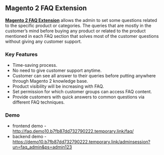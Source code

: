 <body>
	<main>
		<div class="content-wrapper">
			<div class="content-inner">
				<h2>Magento 2 FAQ Extension</h2>
				<p><strong><a href="https://www.mageants.com/faq-extension-for-magento-2.html">Magento 2 FAQ Extension</a></strong> allows the admin to set some questions related to the specific product or categories. The queries that are mostly in the customer’s mind before buying any product or related to the product mentioned in each FAQ section that solves most of the customer questions without giving any customer support.</p>
				<div class="features-wrapper">
					<h3>Key Features</h3>
					<ul>
						<li>Time-saving process.</li>
						<li>No need to give customer support anytime.</li>
						<li>Customer can see all answer to their queries before putting anywhere through Magento 2 knowledge base.</li>
						<li>Product visibility will be increasing with FAQ.</li>
						<li>Set permission for which customer groups can access FAQ content.</li>
            <li>Provide customers with quick answers to common questions via different FAQ techniques.</li>
					</ul>
				</div>
				<div class="more-features">
					<h3>Demo</h3>
					<ul>
						<li>frontend demo - <a href="http://faq.demo10.b7fb87dd732790222.temporary.link/faq/">http://faq.demo10.b7fb87dd732790222.temporary.link/faq/</a></li>
						<li>backend demo - <a href="https://demo10.b7fb87dd732790222.temporary.link/adminsession?un=faq_admin&ps=admin123">https://demo10.b7fb87dd732790222.temporary.link/adminsession?un=faq_admin&ps=admin123</a></li>
					</ul>
				</div>
			</div>
		</div>
	</main>
</body>
</html>
